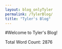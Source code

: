 ```yaml
---
layout: blog_onlyTyler
permalink: /TylerBlog/
title: "Tyler's Blog"
---
```


#Welcome to Tyler's Blog!

Total Word Count: 2876
